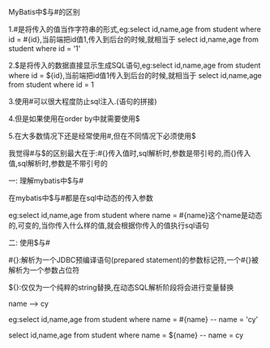 MyBatis中$与#的区别

1.#是将传入的值当作字符串的形式,eg:select id,name,age from student where id = #{id},当前端把id值1,传入到后台的时候,就相当于 select id,name,age from student where id = '1'

2.$是将传入的数据直接显示生成SQL语句,eg:select id,name,age from student where id = ${id},当前端把id值1传入到后台的时候,就相当于 select id,name,age from student where id = 1

3.使用#可以很大程度防止sql注入.(语句的拼接)

4.但是如果使用在order by中就需要使用$

5.在大多数情况下还是经常使用#,但在不同情况下必须使用$

我觉得#与$的区别最大在于:#{}传入值时,sql解析时,参数是带引号的,而{}传入值,sql解析时,参数是不带引号的

一: 理解mybatis中$与#

在mybatis中$与#都是在sql中动态的传入参数

eg:select id,name,age from student where name = #{name}这个name是动态的,可变的,当你传入什么样的值,就会根据你传入的值执行sql语句

二: 使用$与#

#{}:解析为一个JDBC预编译语句(prepared statement)的参数标记符,一个#{}被解析为一个参数占位符

${}:仅仅为一个纯粹的string替换,在动态SQL解析阶段将会进行变量替换

name --> cy

eg:select id,name,age from student where name = #{name} -- name = 'cy'

select id,name,age from student where name = ${name} -- name = cy
